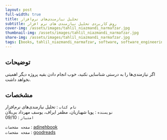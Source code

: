 ```yaml
---
layout: post
full-width: true
title: تحلیل نیازمندی‌های نرم‌افزار
subtitle: روش کاربردی تحلیل نیازمندی های نرم افزار
cover-img: /assets/images/tahlil_niazmandi_narmafzar.jpg
thumbnail-img: /assets/images/tahlil_niazmandi_narmafzar.jpg
share-img: /assets/images/tahlil_niazmandi_narmafzar.jpg
tags: [books, tahlil_niazmandi_narmafzar, software, software_engineering]
---
```


## توضیحات
اگر نیازمندی‌ها را به درستی شناسایی نکنید، خوب انجام دادن بقیه پروژه دیگر اهمیتی نخواهد داشت.  

## مشخصات

`نام کتاب` : تحلیل نیازمندی‌های نرم‌افزار  
`نویسنده` : پویا شهبازیان، مظفر ایراف، یوسف مهرداد بی‌بلان  
`امتیاز` : 09/10  

`صفحه مشخصات` : [adinehbook](https://www.adinehbook.com/gp/product/9643884000)  
`صفحه مشخصات` : [goodreads](https://www.goodreads.com/book/show/13609741)  